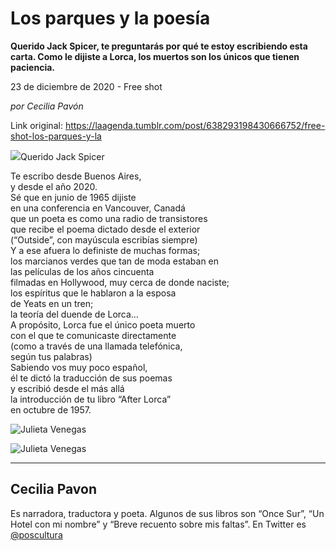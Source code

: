 # Los parques y la poesía

**Querido Jack Spicer, te preguntarás por qué te estoy escribiendo esta carta. Como le dijiste a Lorca, los muertos
son los únicos que tienen paciencia.**

23 de diciembre de 2020 - Free shot

_por Cecilia Pavón_

Link original: https://laagenda.tumblr.com/post/638293198430666752/free-shot-los-parques-y-la

![](https://64.media.tumblr.com/85b6e7e10a95454d5c3be8aa11749aff/da8c3bf89bcdba9c-c9/s500x750/6fda0580da0dc065df73ab180e9d54a6fb962a20.jpg)Querido Jack Spicer

Te escribo desde
Buenos Aires,   
y desde el año 2020.  
Sé que en junio de
1965 dijiste   
en una conferencia en
Vancouver, Canadá   
que un poeta es como
una radio de transistores  
que recibe el poema
dictado desde el exterior   
(“Outside”, con
mayúscula escribías siempre)  
Y a ese afuera lo
definiste de muchas formas;  
los marcianos verdes
que tan de moda estaban en   
las películas de los
años cincuenta  
filmadas en
Hollywood, muy cerca de donde naciste;  
los espíritus que le
hablaron a la esposa  
de Yeats en un tren;  
la teoría del duende
de Lorca…  
A propósito, Lorca
fue el único poeta muerto   
con el que te
comunicaste directamente  
(como a través de una
llamada telefónica,   
según tus palabras)  
Sabiendo vos muy poco
español,  
él te dictó la
traducción de sus poemas   
y escribió desde el
más allá   
la introducción de tu
libro “After Lorca”  
en octubre de 1957.  


![Julieta Venegas](https://64.media.tumblr.com/2c4d268add6f5ae5e63256a9f41cbaa6/da8c3bf89bcdba9c-29/s250x400/27589680d5352fc9c1598f88f955c3b5c396e6c6.jpg)  
  
  
  
  
  
  
  
  
  
  
  
  
  
  
  
  
  
  
  
  
  
  
  
  
  
  
  
  
  
  
  
  
  
  
  
  
  
  
  
  
  
  
  
  
  
  
  
  
  
  
  
  
  
  
  
  
  
  
  
  
  
  
  
  
  
  
  
  
  
  
  
![Julieta Venegas](https://64.media.tumblr.com/08dc73edcb705b1497bf7b491a62d5f5/da8c3bf89bcdba9c-9b/s250x400/e6de3b38a27c8b33d466dc4d96028bbdc3f57496.jpg)  
  
  
  
  
  
  
  
  
  
  
  
  
  
  
  
  
  
  
  
  
  
  
  
  
  
  
  
  
  
  
  
  
  
  
  
  
  
  
  
  
  
  
  
  
  
  
  
  
  
  
  
  
  
  
  
  
  
  
  
  
  
  
  
  
  
  
  
  
  
  
  
  
  
  
  
  
  


---

Cecilia Pavon
-------------

 Es narradora, traductora y poeta. Algunos de sus libros son “Once Sur”, “Un Hotel con mi nombre” y “Breve recuento sobre mis faltas”. En Twitter es [@poscultura](https://twitter.com/poscultura) 


